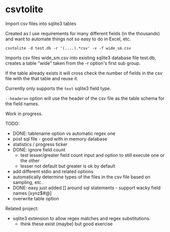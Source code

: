 # csvtolite
Import csv files into sqlite3 tables

Created as I use requirements for many different fields (in the thousands) and want 
to automate things not so easy to do in Excel, etc.

```
csvtolite -d test.db -r '(....).*csv' -v -f wide_sm.csv
```

Imports csv files wide_sm.csv into existing sqlite3 database file test.db, 
creates a table "wide" taken from the -r option's first sub group.

If the table already exists it will cross check the number of fields in the csv file
with the that table and reuse it.

Currently only supports the `text` sqlite3 field type.

`--headeron` option will use the header of the csv file as the table schema for the field names.

Work in progress.

TODO:

- DONE: tablename option vs automatic regex one
- post sql file - good with in memory database
- statistics / progress ticker
- DONE: ignore field count
  - test lesser/greater field count input and option to still execute one or the other
  - lesser not default but greater is ok by default
- add different stdio and related options
- automatically determine types of the files in the csv file based on sampling, etc.
- DONE: easy just added [] around sql statements - support wacky field names [xynz$#@]
- overwrite table option

Related project:
- sqlite3 extension to allow regex matches and regex substitutions.
  - think these exist (maybe) but good exercise
